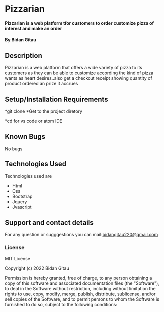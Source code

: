 # Pizzarian
####  Pizzarian is a web platform tfor customers to order customize pizza of interest and make an order
#### By Bidan Gitau
## Description
Pizzarian is a web platform that offers a wide variety of pizza to its customers as they can be able to customize according the kind of pizza wants as heart desires..also get a checkout receipt showing quantity of product ordered an prize it accrues
## Setup/Installation Requirements
*git clone <project repository> 
*Get to the project diretory

*cd <project directory>
for vs code or atom IDE

## Known Bugs
No bugs 
## Technologies Used
Technologies used are
<ul>
<li>Html</li>
<li>Css</li>
<li>Bootstrap</li>
<li>Jquery</li>
<li>Jvascript</li>
</ul>

## Support and contact details
For any question or sugggestions you can mail:bidangitau220@gmail.com
### License
MIT License

Copyright (c) 2022 Bidan Gitau

Permission is hereby granted, free of charge, to any person obtaining a copy
of this software and associated documentation files (the "Software"), to deal
in the Software without restriction, including without limitation the rights
to use, copy, modify, merge, publish, distribute, sublicense, and/or sell
copies of the Software, and to permit persons to whom the Software is
furnished to do so, subject to the following conditions: